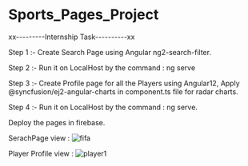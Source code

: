 # Sports_Pages_Project

xx---------Internship Task----------xx

Step 1 :- Create Search Page using Angular ng2-search-filter.

Step 2 :- Run it on LocalHost by the command : ng serve

Step 3 :- Create Profile page for all the Players using Angular12, Apply @syncfusion/ej2-angular-charts in component.ts file for radar charts.

Step 4 :- Run it on LocalHost by the command : ng serve.

Deploy the pages in firebase.

SerachPage view :
![fifa](https://user-images.githubusercontent.com/84333011/139541371-d779c790-0a8c-4c5c-86ac-20fa519e5241.png)

Player Profile view :
![player1](https://user-images.githubusercontent.com/84333011/139541348-78362631-16a3-494d-82bf-84133cd954b6.png)


